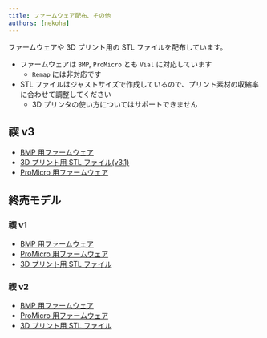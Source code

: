 ```yaml
---
title: ファームウェア配布、その他
authors: [nekoha]
---
```


ファームウェアや 3D プリント用の STL ファイルを配布しています。

- ファームウェアは `BMP`, `ProMicro` とも `Vial` に対応しています
  - `Remap` には非対応です
- STL ファイルはジャストサイズで作成しているので、プリント素材の収縮率に合わせて調整してください
  - 3D プリンタの使い方についてはサポートできません

## 禊 v3

- [BMP 用ファームウェア](/firmwares/禊v3/bmp-misogi-v3.zip)
- [3D プリント用 STL ファイル(v3.1)](/firmwares/禊v3/stl-misogi-v3.1.zip)
- [ProMicro 用ファームウェア](/firmwares/禊v3/promicro-misogi-v3.zip)

## 終売モデル

### 禊 v1

- [BMP 用ファームウェア](/firmwares/禊v1/bmp-misogi-v1.zip)
- [ProMicro 用ファームウェア](/firmwares/禊v1/promicro-misogi-v1.zip)
- [3D プリント用 STL ファイル](/firmwares/禊v1/stl-misogi-v1.zip)

### 禊 v2

- [BMP 用ファームウェア](/firmwares/禊v2/bmp-misogi-v2.zip)
- [ProMicro 用ファームウェア](/firmwares/禊v2/promicro-misogi-v2.zip)
- [3D プリント用 STL ファイル](/firmwares/禊v2/stl-misogi-v2.zip)
